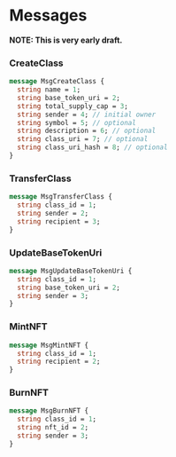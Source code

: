 # Messages

**NOTE: This is very early draft.**

### CreateClass

```protobuf
message MsgCreateClass {
  string name = 1;
  string base_token_uri = 2;
  string total_supply_cap = 3;
  string sender = 4; // initial owner
  string symbol = 5; // optional
  string description = 6; // optional
  string class_uri = 7; // optional
  string class_uri_hash = 8; // optional
}
```

### TransferClass

```protobuf
message MsgTransferClass {
  string class_id = 1;
  string sender = 2;
  string recipient = 3;
}
```

### UpdateBaseTokenUri

```protobuf
message MsgUpdateBaseTokenUri {
  string class_id = 1; 
  string base_token_uri = 2;
  string sender = 3;
}
```

### MintNFT

```protobuf
message MsgMintNFT {
  string class_id = 1;
  string recipient = 2;
}
```

### BurnNFT

```protobuf
message MsgBurnNFT {
  string class_id = 1;
  string nft_id = 2; 
  string sender = 3;
}
```
